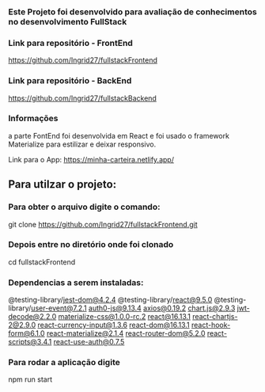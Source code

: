### Este Projeto foi desenvolvido para avaliação de conhecimentos no desenvolvimento FullStack

### Link para repositório - FrontEnd
https://github.com/Ingrid27/fullstackFrontend

### Link para repositório - BackEnd
https://github.com/Ingrid27/fullstackBackend

### Informações 

a parte FontEnd foi desenvolvida em React e foi usado o framework Materialize para estilizar e deixar responsivo.

Link para o App: https://minha-carteira.netlify.app/

## Para utilzar o projeto:

### Para obter o arquivo digite o comando:

git clone https://github.com/Ingrid27/fullstackFrontend.git

### Depois entre no diretório onde foi clonado
 
 cd fullstackFrontend
 
 ### Dependencias a serem instaladas:
 
 @testing-library/jest-dom@4.2.4
 @testing-library/react@9.5.0
 @testing-library/user-event@7.2.1
 auth0-js@9.13.4
 axios@0.19.2
 chart.js@2.9.3
 jwt-decode@2.2.0
 materialize-css@1.0.0-rc.2
 react@16.13.1
 react-chartjs-2@2.9.0
 react-currency-input@1.3.6
 react-dom@16.13.1
 react-hook-form@6.1.0
 react-materialize@2.1.4
 react-router-dom@5.2.0
 react-scripts@3.4.1
 react-use-auth@0.7.5
 
 ### Para rodar a aplicação digite 
 
 npm run start
